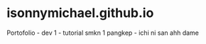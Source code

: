 # isonnymichael.github.io
Portofolio
    - dev 1
    - tutorial smkn 1 pangkep
    - ichi ni san ahh dame